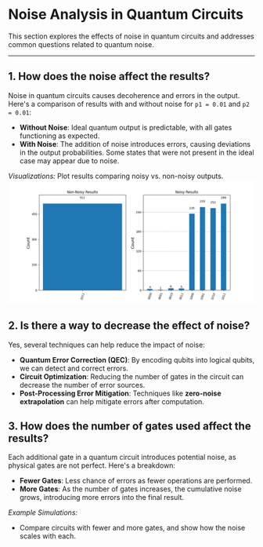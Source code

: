 # Noise Analysis in Quantum Circuits

This section explores the effects of noise in quantum circuits and addresses common questions related to quantum noise.

---

## 1. How does the noise affect the results?

Noise in quantum circuits causes decoherence and errors in the output. Here's a comparison of results with and without noise for `p1 = 0.01` and `p2 = 0.01`:

- **Without Noise**: Ideal quantum output is predictable, with all gates functioning as expected.
- **With Noise**: The addition of noise introduces errors, causing deviations in the output probabilities. Some states that were not present in the ideal case may appear due to noise.

_Visualizations:_
Plot results comparing noisy vs. non-noisy outputs.
  ![Plot visualization](https://github.com/Rachel-Eva/Noise-Model/blob/main/plot.png)


## 2. Is there a way to decrease the effect of noise?

Yes, several techniques can help reduce the impact of noise:

- **Quantum Error Correction (QEC)**: By encoding qubits into logical qubits, we can detect and correct errors.
- **Circuit Optimization**: Reducing the number of gates in the circuit can decrease the number of error sources.
- **Post-Processing Error Mitigation**: Techniques like **zero-noise extrapolation** can help mitigate errors after computation.

## 3. How does the number of gates used affect the results?

Each additional gate in a quantum circuit introduces potential noise, as physical gates are not perfect. Here's a breakdown:

- **Fewer Gates**: Less chance of errors as fewer operations are performed.
- **More Gates**: As the number of gates increases, the cumulative noise grows, introducing more errors into the final result.

_Example Simulations:_
- Compare circuits with fewer and more gates, and show how the noise scales with each.
